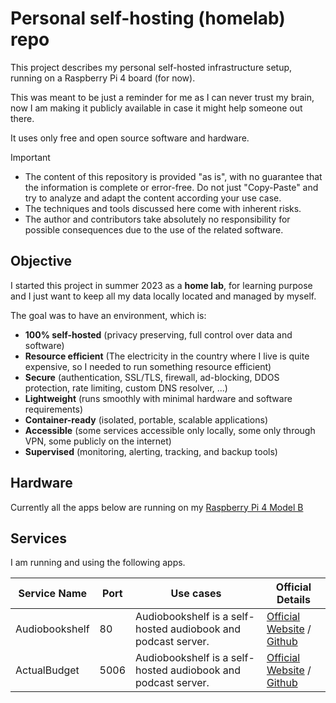 # Personal self-hosting (homelab) repo

This project describes my personal self-hosted infrastructure setup, running on a Raspberry Pi 4 board (for now).

This was meant to be just a reminder for me as I can never trust my brain, now I am making it publicly available in case it might help someone out there.

It uses only free and open source software and hardware.

> [!IMPORTANT]
> - The content of this repository is provided "as is", with no guarantee that the information is complete or error-free. Do not just "Copy-Paste" and try to analyze and adapt the content according your use case.
> - The techniques and tools discussed here come with inherent risks.
> - The author and contributors take absolutely no responsibility for possible consequences due to the use of the related software.

## Objective

I started this project in summer 2023 as a **home lab**, for learning purpose and I just want to keep all my data locally located and managed by myself. 

The goal was to have an environment, which is:

- **100% self-hosted** (privacy preserving, full control over data and software)
- **Resource efficient** (The electricity in the country where I live is quite expensive, so I needed to run something resource efficient)
- **Secure** (authentication, SSL/TLS, firewall, ad-blocking, DDOS protection, rate limiting, custom DNS resolver, ...)
- **Lightweight** (runs smoothly with minimal hardware and software requirements)
- **Container-ready** (isolated, portable, scalable applications)
- **Accessible** (some services accessible only locally, some only through VPN, some publicly on the internet)
- **Supervised** (monitoring, alerting, tracking, and backup tools)


## Hardware

Currently all the apps below are running on my [Raspberry Pi 4 Model B](https://www.raspberrypi.com/products/raspberry-pi-4-model-b/)

## Services

I am running and using the following apps. 

| Service Name   	|	Port	| Use cases															| Official Details																								|
|-------------------|-----------|-------------------------------------------------------------------|---------------------------------------------------------------------------------------------------------------|
| Audiobookshelf	|	80		| Audiobookshelf is a self-hosted audiobook and podcast server.		| [Official Website](https://www.audiobookshelf.org/)	/ [Github](https://github.com/advplyr/audiobookshelf)	|
| ActualBudget		|	5006	| Audiobookshelf is a self-hosted audiobook and podcast server.		| [Official Website](hhttps://actualbudget.com/)	/ [Github](https://github.com/actualbudget/actual)			|

